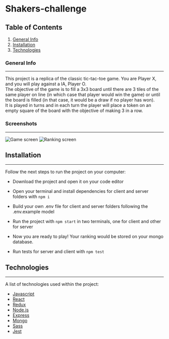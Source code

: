 # Shakers-challenge

## Table of Contents
1. [General Info](#general-info)
2. [Installation](#installation)
3. [Technologies](#technologies)

### General Info
***
This project is a replica of the classic tic-tac-toe game. You are Player X, and you will play against a IA, Player O.  
The objective of the game is to fill a 3x3 board until there are 3 tiles of the same player on line (in which case that player would win the game) or until the board is filled (in that case, it would be a draw if no player has won).  
It is played in turns and in each turn the player will place a token on an empty square of the
board with the objective of making 3 in a row.

### Screenshots
***
![Game screen](https://i.ibb.co/P9B6KMn/Captura-de-pantalla-2021-10-23-a-las-17-45-49.png)
![Ranking screen](https://i.ibb.co/s57b3sN/Captura-de-pantalla-2021-10-23-a-las-17-45-55.png)

## Installation
***
Follow the next steps to run the project on your computer:
- Download the project and open it on your code editor
- Open your terminal and install dependencies for client and server folders with `npm i`
- Build your own .env file for client and server folders following the .env.example model
- Run the project with `npm start` in two terminals, one for client and other for server
- Now you are ready to play! Your ranking would be stored on your mongo database.

- Run tests for server and client with `npm test`


## Technologies
***
A list of technologies used within the project:
* [Javascript](https://developer.mozilla.org/en-US/docs/Web/JavaScript)
* [React](https://reactjs.org/)
* [Redux](https://redux.js.org)
* [Node.js](https://nodejs.org)
* [Express](https://expressjs.com)
* [Mongo](https://www.mongodb.com/)
* [Sass](https://sass-lang.com)
* [Jest](https://jestjs.io)

